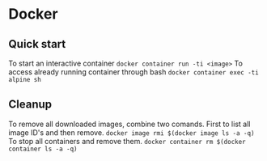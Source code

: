 # Docker
## Quick start
To start an interactive container
```docker container run -ti <image>```
To access already running container through bash
```docker container exec -ti alpine sh``` 

## Cleanup 
To remove all downloaded images, combine two comands. First to list all image ID's and then remove.
```docker image rmi $(docker image ls -a -q)```
To stop all containers and remove them.
```docker container rm $(docker container ls -a -q)```
  
